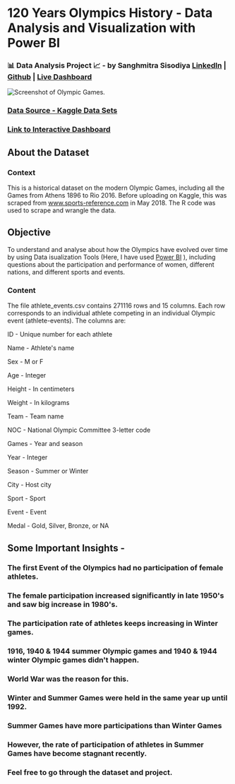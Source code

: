 # 120 Years Olympics History - Data Analysis and Visualization with Power BI
 
### 📊 Data Analysis Project 📈 - by Sanghmitra Sisodiya [LinkedIn](https://in.linkedin.com/in/sanghmitra-sisodiya-229986173) | [Github](https://github.com/SanghmitraSisodiya) | [Live Dashboard](https://www.novypro.com/profile_projects/sanghmitrasisodiya)
![Screenshot of Olympic Games.](https://upload.wikimedia.org/wikipedia/commons/thumb/a/a7/Olympic_flag.svg/2560px-Olympic_flag.svg.png)

### [Data Source - Kaggle Data Sets](https://www.kaggle.com/datasets/heesoo37/120-years-of-olympic-history-athletes-and-results)

### [Link to Interactive Dashboard](https://www.novypro.com/profile_projects/sanghmitrasisodiya)

## About the Dataset
### Context

This is a historical dataset on the modern Olympic Games, including all the Games from Athens 1896 to Rio 2016. Before uploading on Kaggle, this was scraped from www.sports-reference.com in May 2018. The R code was used to scrape and wrangle the data. 

## Objective 
To understand and analyse about how the Olympics have evolved over time by using Data isualization Tools (Here, I have used [Power BI](https://www.novypro.com/profile_projects/sanghmitrasisodiya) ), including questions about the participation and performance of women, different nations, and different sports and events.

### Content
The file athlete_events.csv contains 271116 rows and 15 columns. Each row corresponds to an individual athlete competing in an individual Olympic event (athlete-events). The columns are:

ID - Unique number for each athlete

Name - Athlete's name

Sex - M or F

Age - Integer

Height - In centimeters

Weight - In kilograms

Team - Team name

NOC - National Olympic Committee 3-letter code

Games - Year and season

Year - Integer

Season - Summer or Winter

City - Host city

Sport - Sport

Event - Event

Medal - Gold, Silver, Bronze, or NA

## Some Important Insights - 
### The first Event of the Olympics had no participation of female athletes. 
### The female participation increased significantly in late 1950's and saw big increase in 1980's.
### The participation rate of athletes keeps increasing in Winter games.
### 1916, 1940 & 1944 summer Olympic games and 1940 & 1944 winter Olympic games didn't happen.
### World War was the reason for this.  
### Winter and Summer Games were held in the same year up until 1992. 
### Summer Games have more participations than Winter Games
### However, the rate of participation of athletes in Summer Games have become stagnant recently. 


### Feel free to go through the dataset and project.



